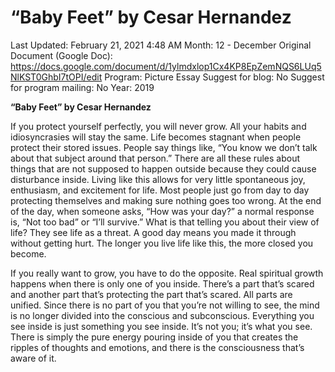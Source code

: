 # “Baby Feet” by Cesar Hernandez

Last Updated: February 21, 2021 4:48 AM
Month: 12 - December
Original Document (Google Doc): https://docs.google.com/document/d/1ylmdxlop1Cx4KP8EpZemNQS6LUq5NlKST0GhbI7tOPI/edit
Program: Picture Essay
Suggest for blog: No
Suggest for program mailing: No
Year: 2019

**“Baby Feet” by Cesar Hernandez**

If you protect yourself perfectly, you will never grow. All your habits and idiosyncrasies will stay the same. Life becomes stagnant when people protect their stored issues. People say things like, “You know we don’t talk about that subject around that person.” There are all these rules about things that are not supposed to happen outside because they could cause disturbance inside. Living like this allows for very little spontaneous joy, enthusiasm, and excitement for life. Most people just go from day to day protecting themselves and making sure nothing goes too wrong. At the end of the day, when someone asks, “How was your day?” a normal response is, “Not too bad” or “I’ll survive.” What is that telling you about their view of life? They see life as a threat. A good day means you made it through without getting hurt. The longer you live life like this, the more closed you become.

If you really want to grow, you have to do the opposite. Real spiritual growth happens when there is only one of you inside. There’s a part that’s scared and another part that’s protecting the part that’s scared. All parts are unified. Since there is no part of you that you’re not willing to see, the mind is no longer divided into the conscious and subconscious. Everything you see inside is just something you see inside. It’s not you; it’s what you see. There is simply the pure energy pouring inside of you that creates the ripples of thoughts and emotions, and there is the consciousness that’s aware of it.